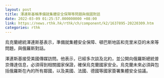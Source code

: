 ```yaml
---
layout: post
title: 澤連斯基稱準備就集體安全保障等問題與俄國對話
date: 2022-03-09 01:25:57.000000000 +08:00
link: https://news.rthk.hk/rthk/ch/component/k2/1637895-20220309.htm
categories: rthk
---
```


烏克蘭總統澤連斯基表示，準備就集體安全保障、頓巴斯地區和克里米亞的未來等問題，與俄羅斯對話。

澤連斯基接受美國傳媒訪問。他表示，已經多次談及北約，並公開向俄羅斯總統普京傳達信息，必須得到相關國家保證，確保烏克蘭國家安全。烏克蘭未來必須與包括俄羅斯在內的所有鄰國，以及美國、法國、德國等國家簽署集體安全協議。
